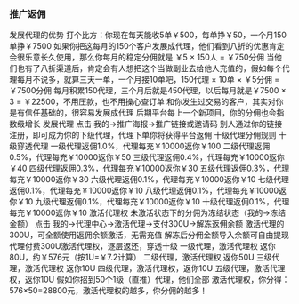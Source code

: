 ### 推广返佣
发展代理的优势
打个比方：你现在每天能收5单￥500，每单挣￥50，一个月150单挣￥7500
如果你把这每月的150个客户发展成代理，他们看到八折的优惠肯定会很乐意长久使用，那么你每月的稳定分佣就是 ￥5 × 150人 = ￥750分佣
当他们也有了八折渠道后，肯定会有人想把这个当做副业去给他人充值的，假如每个代理每月不说多，就算三天一单，一个月接10单吧，150代理 × 10单 × ￥5分佣 = ￥7500分佣
每月积累150代理，三个月后就是450代理，以后每月就是￥7500 × 3 = ￥22500，不用压款，也不用操心查订单
和你发生过交易的客户，其实对你是有信任基础的，很容易发展成代理
后期平台每上一个新项目，你的分佣也会指数级增长
发展代理
点击 我的→推广海报→推广链接或邀请码
别人通过你的链接注册，即可成为你的下级代理，代理下单你将获得平台返佣
十级代理分佣规则
十级穿透代理
一级代理返佣1.0%，代理每充￥10000返你￥100
二级代理返佣0.5%，代理每充￥10000返你￥50
三级代理返佣0.4%，代理每充￥10000返你￥40
四级代理返佣0.3%，代理每充￥10000返你￥30
五级代理返佣0.3%，代理每充￥10000返你￥30
六级代理返佣0.1%，代理每充￥10000返你￥10
七级代理返佣0.1%，代理每充￥10000返你￥10
八级代理返佣0.1%，代理每充￥10000返你￥10
九级代理返佣0.1%，代理每充￥10000返你￥10
十级代理返佣0.1%，代理每充￥10000返你￥10
激活代理权
未激活状态下的分佣为冻结状态（我的→冻结金额）
点击 我的→代理中心→激活代理→支付300U→解冻返佣余额
激活代理的300U，可全额使用返佣余额激活，无需充值
解冻后分佣金额导入余额可自由提现
代理付费300U激活代理权，逐层返还，穿透十级
一级代理，激活代理权 返你80U，约￥576元（按1U=￥7.2计算）
二级代理，激活代理权 返你50U
三级代理，激活代理权 返你10U
四级代理，激活代理权，返你10U
五级代理，激活代理权，返你10U
假如你招到50个1级（直推）代理，他们全部 激活代理权，你分得：576×50=28800元，激活代理权的越多，你分佣的越多！